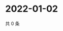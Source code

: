# 2022-01-02

共 0 条

<!-- BEGIN WEIBO -->
<!-- 最后更新时间 Sun Jan 02 2022 16:11:08 GMT+0800 (China Standard Time) -->

<!-- END WEIBO -->
